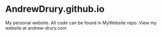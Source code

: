 # AndrewDrury.github.io
My personal website. All code can be found in MyWebsite repo.
View my website at andrew-drury.com
